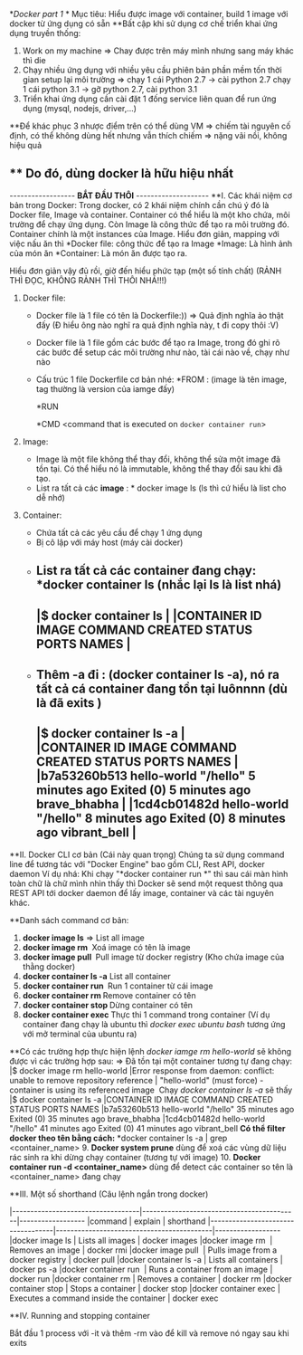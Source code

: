 **Docker part 1* *
Mục tiêu: Hiểu được image với container, build 1 image với docker từ ứng dụng có sẵn
**Bất cập khi sử dụng cơ chế triển khai ứng dụng truyền thống:
1. Work on my machine => Chay được trên máy mình nhưng sang máy khác thì die
2. Chạy nhiều ứng dụng với nhiều yêu cầu phiên bản phần mềm tốn thời gian setup lại môi trường
	=> chạy 1 cái Python 2.7 -> cài python 2.7
		chạy 1 cái python 3.1 -> gỡ python 2.7, cài python 3.1
3. Triển khai ứng dụng cần cài đặt 1 đống service liên quan để run ứng dụng (mysql, nodejs, driver,...)

**Để khác phục 3 nhược điểm trên có thể dùng VM 
=> chiếm tài nguyên cố định, có thể không dùng hết nhưng vẫn thích chiếm
=> nặng vãi nồi, không hiệu quả

** Do đó, dùng docker là hữu hiệu nhất
--------------------------------------------------------
------------------ **BẮT ĐẦU THÔI** --------------------
**I. Các khái niệm cơ bản trong Docker:
Trong docker, có 2 khái niệm chính cần chú ý đó là Docker file, Image và container. Container có thể hiểu là một kho
chứa, môi trường để chạy ứng dụng. Còn Image là công thức để tạo ra môi trường đó. Container chính là một
instances của Image. Hiểu đơn giản, mapping với việc nấu ăn thì
*Docker file: công thức để tạo ra Image
*Image: Là hình ảnh của món ăn
*Container: Là món ăn được tạo ra.


Hiểu đơn giản vậy đủ rồi, giờ đến hiểu phức tạp (một số tính chất)
(RẢNH THÌ ĐỌC, KHÔNG RẢNH THÌ THÔI NHÁ!!!)
1. Docker file:
	- Docker file là 1 file có tên là Dockerfile:)) => Quả định nghĩa ảo thật đấy (Đ hiểu ông nào nghĩ ra quả định nghĩa này, t đi copy thôi :V)
	- Docker file là 1 file gồm các bước để tạo ra Image, trong đó ghi rõ các bước để setup các môi trường như nào, tài cái nào về, chạy như nào
	- Cấu trúc 1 file Dockerfile cơ bản nhé:
		*FROM <image>:<tag> (image là tên image, tag thường là version của iamge đấy)

		*RUN <install some dependencies>

		*CMD <command that is executed on `docker container run`>
2. Image:
	- Image là một file không thể thay đổi, không thể sửa một image đã tồn tại. Có thể hiểu nó là immutable,
	không thể thay đổi sau khi đã tạo.
	- List ra tất cả các **image** : * docker image ls (ls thì cứ hiểu là list cho dễ nhớ) 
	
3. Container:
	- Chứa tất cả các yêu cầu để chạy 1 ứng dụng
	- Bị cô lập với máy host (máy cài docker)
	- List ra tất cả các **container** đang chạy: *docker container ls (nhắc lại ls là list nhá)
		 -----------------------------------------------------------------------
		|$ docker container ls													|
        |CONTAINER ID   IMAGE     COMMAND   CREATED   STATUS    PORTS     NAMES	|
		 -----------------------------------------------------------------------
	- Thêm -a đi : (docker container ls -a), nó ra tất cả cá container đang tồn tại luônnnn (dù là đã exits )
		 -------------------------------------------------------------------------------------------------------------------
		|$ docker container ls -a																							|				
		|CONTAINER ID   IMAGE           COMMAND      CREATED          STATUS                      PORTS     NAMES			|
		|b7a53260b513   hello-world     "/hello"     5 minutes ago    Exited (0) 5 minutes ago              brave_bhabha	|
		|1cd4cb01482d   hello-world     "/hello"     8 minutes ago    Exited (0) 8 minutes ago              vibrant_bell	|
		 -------------------------------------------------------------------------------------------------------------------
**II. Docker CLI cơ bản (Cái này quan trọng)
Chúng ta sử dụng command line để tương tác với "Docker Engine" bao gồm CLI, Rest API, docker daemon
Ví dụ nhá: Khi chạy "*docker container run *" thì sau cái màn hình toàn chữ là chữ mình nhìn thấy thì 
Docker sẽ send một request thông qua REST API tới docker daemon để lấy image, container và các tài nguyên khác.

**Danh sách command cơ bản:
1. **docker image ls** => List all image
2. **docker image rm <image>** Xoá image có tên là image
3. **docker image pull <image>** Pull image từ docker registry (Kho chứa image của thằng docker)
4. **docker container ls -a** List all container
5. **docker container run <image>** Run 1 container từ cái image <image>
6. **docker container rm <container>** Remove container có tên <container>
7. **docker container stop <container>** Dừng container có tên <container>
8. **docker container exec <container>** Thực thi 1 command trong container (Ví dụ container <container> đang chạy là ubuntu thì
											*docker exec ubuntu bash* tương ứng với mở terminal của ubuntu ra)

**Có các trường hợp thực hiện lệnh *docker iamge rm hello-world* sẽ không được vì các trường hợp sau:
 => Đã tồn tại một container tương tự đang chạy:
	|$ docker image rm hello-world 
	|Error response from daemon: conflict: unable to remove repository reference 
	|	"hello-world" (must force) - container <container ID> is using its referenced image <image ID>
	Chạy *docker container ls -a* sẽ thấy 
	|$ docker container ls -a
	|CONTAINER ID   IMAGE           COMMAND        CREATED          STATUS                      PORTS     NAMES
	|b7a53260b513   hello-world     "/hello"       35 minutes ago   Exited (0) 35 minutes ago             brave_bhabha
	|1cd4cb01482d   hello-world     "/hello"       41 minutes ago   Exited (0) 41 minutes ago             vibrant_bell
**Có thể filter docker theo tên bằng cách:** *docker container ls -a | grep <container_name>
9. **Docker system prune** dùng để xoá các vùng dữ liệu rác sinh ra khi dừng chạy container (tương tự với image)
10. **Docker container run -d <container_name>** dùng để detect các container so tên là <container_name> đang chạy

**III. Một số shorthand (Câu lệnh ngắn trong docker)

|-----------------------------------|-------------------------------------------|------------------
|command							|		explain								|	shorthand
|-----------------------------------|-------------------------------------------|------------------
|docker image ls					|	Lists all images						|	docker images
|docker image rm <image>			|	Removes an image						|	docker rmi
|docker image pull <image>			|	Pulls image from a docker registry		|	docker pull
|docker container ls -a				|	Lists all containers					|	docker ps -a
|docker container run <image>		|	Runs a container from an image			|	docker run
|docker container rm <container>	|	Removes a container						|	docker rm
|docker container stop <container>	|	Stops a container						|	docker stop
|docker container exec <container>	|	Executes a command inside the container |	docker exec

**IV. Running and stopping container

Bắt đầu 1 process với -it và thêm -rm vào để kill và remove nó ngay sau khi exits



